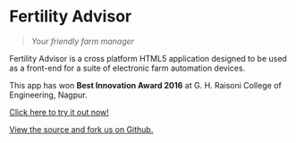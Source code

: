 # Fertility Advisor

> _Your friendly farm manager_

Fertility Advisor is a cross platform HTML5 application designed to be used as a front-end for a suite of electronic farm automation devices.

This app has won **Best Innovation Award 2016** at G. H. Raisoni College of Engineering, Nagpur.

[Click here to try it out now!](https://krushndayshmookh.github.io/fertility-advisor/www/)

[View the source and fork us on Github.](https://github.com/krushndayshmookh/fertility-advisor)
